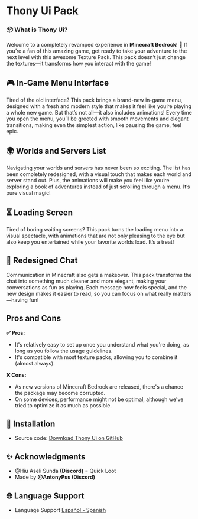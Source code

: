 # Thony Ui Pack

### 📦 What is Thony Ui?
Welcome to a completely revamped experience in **Minecraft Bedrock**! 🎉 If you’re a fan of this amazing game, get ready to take your adventure to the next level with this awesome Texture Pack. This pack doesn’t just change the textures—it transforms how you interact with the game!

## 🎮 In-Game Menu Interface
Tired of the old interface? This pack brings a brand-new in-game menu, designed with a fresh and modern style that makes it feel like you’re playing a whole new game. But that’s not all—it also includes animations! Every time you open the menu, you’ll be greeted with smooth movements and elegant transitions, making even the simplest action, like pausing the game, feel epic.

## 🌍 Worlds and Servers List
Navigating your worlds and servers has never been so exciting. The list has been completely redesigned, with a visual touch that makes each world and server stand out. Plus, the animations will make you feel like you’re exploring a book of adventures instead of just scrolling through a menu. It’s pure visual magic!

## ⏳ Loading Screen
Tired of boring waiting screens? This pack turns the loading menu into a visual spectacle, with animations that are not only pleasing to the eye but also keep you entertained while your favorite worlds load. It’s a treat!

## 💬 Redesigned Chat
Communication in Minecraft also gets a makeover. This pack transforms the chat into something much cleaner and more elegant, making your conversations as fun as playing. Each message now feels special, and the new design makes it easier to read, so you can focus on what really matters—having fun!

## Pros and Cons

**✅ Pros:**
- It's relatively easy to set up once you understand what you're doing, as long as you follow the usage guidelines.
- It's compatible with most texture packs, allowing you to combine it (almost always).

**❌ Cons:**
- As new versions of Minecraft Bedrock are released, there's a chance the package may become corrupted.
- On some devices, performance might not be optimal, although we've tried to optimize it as much as possible.

## 📂 Installation
- Source code: [Download Thony Ui on GitHub](none)

## ✨ Acknowledgments
- @Hiu Aseli Sunda **(Discord)** = Quick Loot
- Made by **@AntonyPss (Discord)**

## 🌐 Language Support
- Language Support [Español - Spanish ](README-es.md)